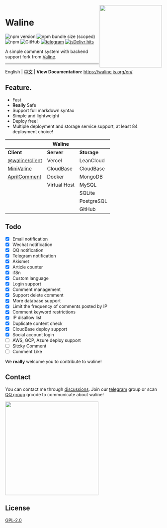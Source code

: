 <img src="./assets/logo.png" width="200" align="right" />

# Waline

![npm version](https://img.shields.io/npm/v/@waline/vercel?color=critical&logo=npm&style=flat-square) ![npm bundle size (scoped)](https://img.shields.io/bundlephobia/minzip/@waline/client?style=flat-square&label=size) ![npm](https://img.shields.io/npm/dm/@waline/vercel?style=flat-square) ![GitHub](https://img.shields.io/github/license/walinejs/waline?style=flat-square) [![telegram](https://img.shields.io/badge/telegram-walinejs-2ca5e0?logo=telegram&style=flat-square)](https://t.me/walinejs)
[![jsDelivr hits](https://data.jsdelivr.com/v1/package/npm/@waline/client/badge)](https://www.jsdelivr.com/package/npm/@waline/client)

A simple comment system with backend support fork from [Valine](https://valine.js.org).

---

English | [中文](https://github.com/walinejs/waline/blob/main/README_CN.md) | **View Documentation:** <https://waline.js.org/en/>

## Feature.  

- Fast
- **Really** Safe
- Support full markdown syntax
- Simple and lightweight
- Deploy free!
- Multiple deployment and storage service support, at least 84 deployment choice!

|                                                        | Waline       |             |
| ------------------------------------------------------ | ------------ | ----------- |
| **Client**                                             | **Server**   | **Storage** |
| [@waline/client](https://waline.js.org)                | Vercel       | LeanCloud   |
| [MiniValine](https://minivaline.js.org/)               | CloudBase    | CloudBase   |
| [AprilComment](https://github.com/innc11/AprilComment) | Docker       | MongoDB     |
|                                                        | Virtual Host | MySQL       |
|                                                        |              | SQLite      |
|                                                        |              | PostgreSQL  |
|                                                        |              | GitHub      |

## Todo

- [x] Email notification
- [x] Wechat notification
- [x] QQ notification
- [x] Telegram notification
- [x] Akismet
- [x] Article counter
- [x] i18n
- [x] Custom language
- [x] Login support
- [x] Comment management
- [x] Support delete comment
- [x] More database support
- [x] Limit the frequency of comments posted by IP
- [x] Comment keyword restrictions
- [x] IP disallow list
- [x] Duplicate content check
- [x] CloudBase deploy support
- [x] Social account login
- [ ] AWS, GCP, Azure deploy support
- [ ] Sitcky Comment
- [ ] Comment Like

We **really** welcome you to contribute to waline!

## Contact

You can contact me through [discussions](https://github.com/walinejs/waline/discussions). Join our [telegram](https://t.me/walinejs) group or scan [QQ group](https://qm.qq.com/cgi-bin/qm/qr?k=rPZvq_EBfwQa6QZX7sToVlhH49c6ed0R&jump_from=webapi) qrcode to communicate about waline!

<a href="https://qm.qq.com/cgi-bin/qm/qr?k=rPZvq_EBfwQa6QZX7sToVlhH49c6ed0R&jump_from=webapi" target="_blank">
  <img src="./assets/qqgroup.jpg" width="300" />
</a>

## License

[GPL-2.0](https://github.com/lizheming/Waline/blob/main/LICENSE)
